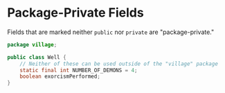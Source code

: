 # Package-Private Fields

Fields that are marked neither `public` nor `private` are "package-private."

```java
package village;

public class Well {
    // Neither of these can be used outside of the "village" package
    static final int NUMBER_OF_DEMONS = 4;
    boolean exorcismPerformed;
}
```